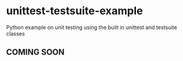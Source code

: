 # unittest-testsuite-example
Python example on unit testing using the built in unittest and testsuite classes

## COMING SOON
